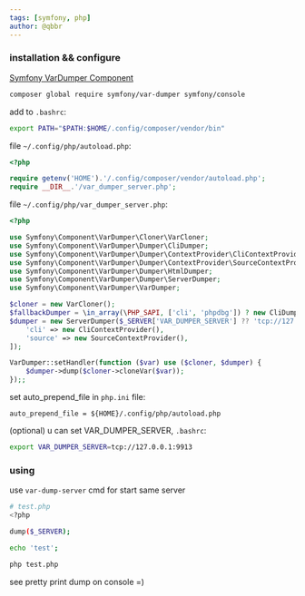 ```yaml
---
tags: [symfony, php]
author: @qbbr
---
```


### installation && configure

[Symfony VarDumper Component](https://symfony.com/doc/current/components/var_dumper.html)

```bash
composer global require symfony/var-dumper symfony/console
```

add to `.bashrc`:

```bash
export PATH="$PATH:$HOME/.config/composer/vendor/bin"
```

file `~/.config/php/autoload.php`:

```php
<?php

require getenv('HOME').'/.config/composer/vendor/autoload.php';
require __DIR__.'/var_dumper_server.php';
```

file `~/.config/php/var_dumper_server.php`:

```php
<?php

use Symfony\Component\VarDumper\Cloner\VarCloner;
use Symfony\Component\VarDumper\Dumper\CliDumper;
use Symfony\Component\VarDumper\Dumper\ContextProvider\CliContextProvider;
use Symfony\Component\VarDumper\Dumper\ContextProvider\SourceContextProvider;
use Symfony\Component\VarDumper\Dumper\HtmlDumper;
use Symfony\Component\VarDumper\Dumper\ServerDumper;
use Symfony\Component\VarDumper\VarDumper;

$cloner = new VarCloner();
$fallbackDumper = \in_array(\PHP_SAPI, ['cli', 'phpdbg']) ? new CliDumper() : new HtmlDumper();
$dumper = new ServerDumper($_SERVER['VAR_DUMPER_SERVER'] ?? 'tcp://127.0.0.1:9912', $fallbackDumper, [
    'cli' => new CliContextProvider(),
    'source' => new SourceContextProvider(),
]);

VarDumper::setHandler(function ($var) use ($cloner, $dumper) {
    $dumper->dump($cloner->cloneVar($var));
});;
```

set auto_prepend_file in `php.ini` file:

```
auto_prepend_file = ${HOME}/.config/php/autoload.php
```

(optional) u can set VAR_DUMPER_SERVER, `.bashrc`:

```bash
export VAR_DUMPER_SERVER=tcp://127.0.0.1:9913
```

### using

use `var-dump-server` cmd for start same server

```bash
# test.php
<?php

dump($_SERVER);

echo 'test';
```

```bash
php test.php
```

see pretty print dump on console =)
